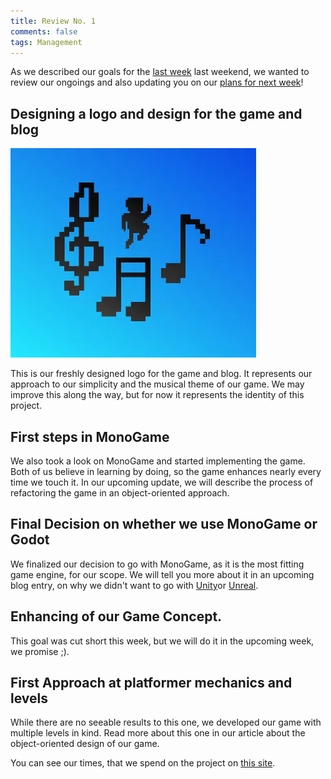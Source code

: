 ```yaml
---
title: Review No. 1
comments: false
tags: Management
---
```

As we described our goals for the [last week](notes/Plans%20No.%201.md) last weekend, we wanted to review our ongoings and also updating you on our [plans for next week](notes/Plans%20No.%202.md)!

## Designing a logo and design for the game and blog

![](notes/images/Pasted%20image%2020230304171946.webp)

This is our freshly designed logo for the game and blog. It represents our approach to our simplicity and the musical theme of our game. We may improve this along the way, but for now it represents the identity of this project.

## First steps in MonoGame
We also took a look on MonoGame and started implementing the game.
Both of us believe in learning by doing, so the game enhances nearly every time we touch it. 
In our upcoming update, we will describe the process of refactoring the game in an object-oriented approach.

## Final Decision on whether we use MonoGame or Godot
We finalized our decision to go with MonoGame, as it is the most fitting game engine, for our scope. We will tell you more about it in an upcoming blog entry, on why we didn't want to go with [Unity](https://unity.com)or [Unreal](https://www.unrealengine.com).

## Enhancing of our Game Concept.
This goal was cut short this week, but we will do it in the upcoming week, we promise ;).

## First Approach at platformer mechanics and levels
While there are no seeable results to this one, we developed our game with multiple levels in kind. Read more about this one in our article about the object-oriented design of our game.

You can see our times, that we spend on the project on [this site](notes/Times.md).
